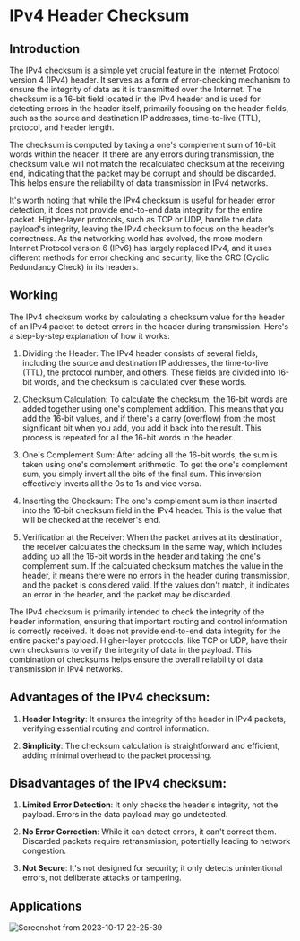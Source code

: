 # IPv4 Header Checksum

## Introduction

The IPv4 checksum is a simple yet crucial feature in the Internet Protocol version 4 (IPv4) header. It serves as a form of error-checking mechanism to ensure the integrity of data as it is transmitted over the Internet. The checksum is a 16-bit field located in the IPv4 header and is used for detecting errors in the header itself, primarily focusing on the header fields, such as the source and destination IP addresses, time-to-live (TTL), protocol, and header length.

The checksum is computed by taking a one's complement sum of 16-bit words within the header. If there are any errors during transmission, the checksum value will not match the recalculated checksum at the receiving end, indicating that the packet may be corrupt and should be discarded. This helps ensure the reliability of data transmission in IPv4 networks.

It's worth noting that while the IPv4 checksum is useful for header error detection, it does not provide end-to-end data integrity for the entire packet. Higher-layer protocols, such as TCP or UDP, handle the data payload's integrity, leaving the IPv4 checksum to focus on the header's correctness. As the networking world has evolved, the more modern Internet Protocol version 6 (IPv6) has largely replaced IPv4, and it uses different methods for error checking and security, like the CRC (Cyclic Redundancy Check) in its headers.

## Working

The IPv4 checksum works by calculating a checksum value for the header of an IPv4 packet to detect errors in the header during transmission. Here's a step-by-step explanation of how it works:

1. Dividing the Header: The IPv4 header consists of several fields, including the source and destination IP addresses, the time-to-live (TTL), the protocol number, and others. These fields are divided into 16-bit words, and the checksum is calculated over these words.

2. Checksum Calculation: To calculate the checksum, the 16-bit words are added together using one's complement addition. This means that you add the 16-bit values, and if there's a carry (overflow) from the most significant bit when you add, you add it back into the result. This process is repeated for all the 16-bit words in the header.

3. One's Complement Sum: After adding all the 16-bit words, the sum is taken using one's complement arithmetic. To get the one's complement sum, you simply invert all the bits of the final sum. This inversion effectively inverts all the 0s to 1s and vice versa.

4. Inserting the Checksum: The one's complement sum is then inserted into the 16-bit checksum field in the IPv4 header. This is the value that will be checked at the receiver's end.

5. Verification at the Receiver: When the packet arrives at its destination, the receiver calculates the checksum in the same way, which includes adding up all the 16-bit words in the header and taking the one's complement sum. If the calculated checksum matches the value in the header, it means there were no errors in the header during transmission, and the packet is considered valid. If the values don't match, it indicates an error in the header, and the packet may be discarded.

The IPv4 checksum is primarily intended to check the integrity of the header information, ensuring that important routing and control information is correctly received. It does not provide end-to-end data integrity for the entire packet's payload. Higher-layer protocols, like TCP or UDP, have their own checksums to verify the integrity of data in the payload. This combination of checksums helps ensure the overall reliability of data transmission in IPv4 networks.

## Advantages of the IPv4 checksum:

1. **Header Integrity**: It ensures the integrity of the header in IPv4 packets, verifying essential routing and control information.

2. **Simplicity**: The checksum calculation is straightforward and efficient, adding minimal overhead to the packet processing.

## Disadvantages of the IPv4 checksum:

1. **Limited Error Detection**: It only checks the header's integrity, not the payload. Errors in the data payload may go undetected.

2. **No Error Correction**: While it can detect errors, it can't correct them. Discarded packets require retransmission, potentially leading to network congestion.

3. **Not Secure**: It's not designed for security; it only detects unintentional errors, not deliberate attacks or tampering.

## Applications


![Screenshot from 2023-10-17 22-25-39](https://github.com/akshatva7/pes_checksum/assets/135726741/4d75dc4c-a14f-4abb-99ac-3b9aacdd6335)


